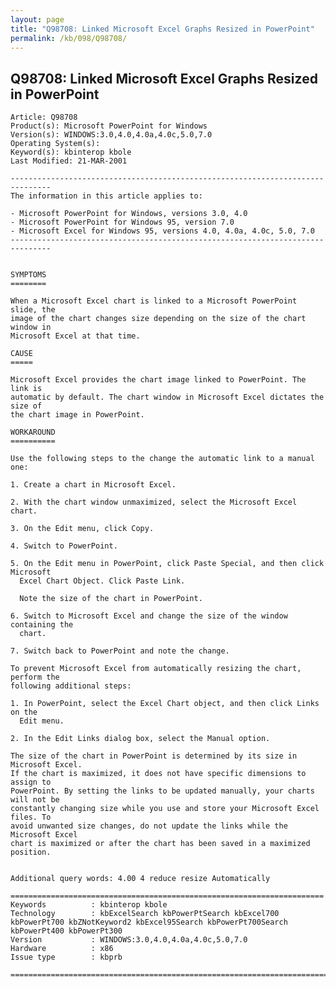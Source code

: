 ```yaml
---
layout: page
title: "Q98708: Linked Microsoft Excel Graphs Resized in PowerPoint"
permalink: /kb/098/Q98708/
---
```


## Q98708: Linked Microsoft Excel Graphs Resized in PowerPoint

	Article: Q98708
	Product(s): Microsoft PowerPoint for Windows
	Version(s): WINDOWS:3.0,4.0,4.0a,4.0c,5.0,7.0
	Operating System(s): 
	Keyword(s): kbinterop kbole
	Last Modified: 21-MAR-2001
	
	-------------------------------------------------------------------------------
	The information in this article applies to:
	
	- Microsoft PowerPoint for Windows, versions 3.0, 4.0 
	- Microsoft PowerPoint for Windows 95, version 7.0 
	- Microsoft Excel for Windows 95, versions 4.0, 4.0a, 4.0c, 5.0, 7.0 
	-------------------------------------------------------------------------------
	
	
	SYMPTOMS
	========
	
	When a Microsoft Excel chart is linked to a Microsoft PowerPoint slide, the
	image of the chart changes size depending on the size of the chart window in
	Microsoft Excel at that time.
	
	CAUSE
	=====
	
	Microsoft Excel provides the chart image linked to PowerPoint. The link is
	automatic by default. The chart window in Microsoft Excel dictates the size of
	the chart image in PowerPoint.
	
	WORKAROUND
	==========
	
	Use the following steps to the change the automatic link to a manual one:
	
	1. Create a chart in Microsoft Excel.
	
	2. With the chart window unmaximized, select the Microsoft Excel chart.
	
	3. On the Edit menu, click Copy.
	
	4. Switch to PowerPoint.
	
	5. On the Edit menu in PowerPoint, click Paste Special, and then click Microsoft
	  Excel Chart Object. Click Paste Link.
	
	  Note the size of the chart in PowerPoint.
	
	6. Switch to Microsoft Excel and change the size of the window containing the
	  chart.
	
	7. Switch back to PowerPoint and note the change.
	
	To prevent Microsoft Excel from automatically resizing the chart, perform the
	following additional steps:
	
	1. In PowerPoint, select the Excel Chart object, and then click Links on the
	  Edit menu.
	
	2. In the Edit Links dialog box, select the Manual option.
	
	The size of the chart in PowerPoint is determined by its size in Microsoft Excel.
	If the chart is maximized, it does not have specific dimensions to assign to
	PowerPoint. By setting the links to be updated manually, your charts will not be
	constantly changing size while you use and store your Microsoft Excel files. To
	avoid unwanted size changes, do not update the links while the Microsoft Excel
	chart is maximized or after the chart has been saved in a maximized position.
	
	
	Additional query words: 4.00 4 reduce resize Automatically
	
	======================================================================
	Keywords          : kbinterop kbole 
	Technology        : kbExcelSearch kbPowerPtSearch kbExcel700 kbPowerPt700 kbZNotKeyword2 kbExcel95Search kbPowerPt700Search kbPowerPt400 kbPowerPt300
	Version           : WINDOWS:3.0,4.0,4.0a,4.0c,5.0,7.0
	Hardware          : x86
	Issue type        : kbprb
	
	=============================================================================
	
